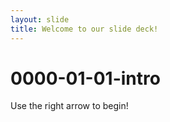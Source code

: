 ```yaml
---
layout: slide
title: Welcome to our slide deck!
---
```


# 0000-01-01-intro

Use the right arrow to begin!

